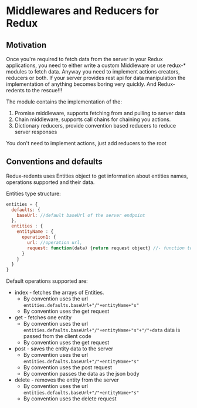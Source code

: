 # Middlewares and Reducers for Redux

## Motivation
Once you're required to fetch data from the server in your Redux applications, you need to either write a custom Middleware or use redux-* modules to fetch data. Anyway you need to implement actions creators, reducers or both. If your server provides rest api for data manipulation the implementation of anything becomes boring very quickly. And Redux-redents to the rescue!!!

The module contains the implementation of the:
1. Promise middleware, supports fetching from and pulling to server data
2. Chain middleware, supports call chains for chaining you actions.
3. Dictionary reducers, provide convention based reducers to reduce server responses

You don't need to implement actions, just add reducers to the root

## Conventions and defaults
Redux-redents uses Entities object to get information about entities names, operations supported and their data.

Entities type structure:
```javascript
entities = {
  defaults: {
    baseUrl: //default baseUrl of the server endpoint
  },
  entities : {
    entityName : {
      operation1: {
        url: //operation url,
        request: function(data) {return request object} //- function to produce request to perform operation1
      }
    }
  }
}
```
Default operations supported are:
* index - fetches the arrays of Entities.
  * By convention uses the url ``` entities.defaults.baseUrl+"/"+entityName+"s" ```
  * By convention uses the get request
* get - fetches one entity
  * By convention uses the url ``` entities.defaults.baseUrl+"/"+entityName+"s"+"/"+data ```
  data is passed from the client code
  * By convention uses the get request
* post - saves the entity data to the server
  * By convention uses the url ``` entities.defaults.baseUrl+"/"+entityName+"s" ```
  * By convention uses the post request
  * By convention passes the data as the json body
* delete - removes the entity from the server
  * By convention uses the url ``` entities.defaults.baseUrl+"/"+entityName+"s" ```
  * By convention uses the delete request
